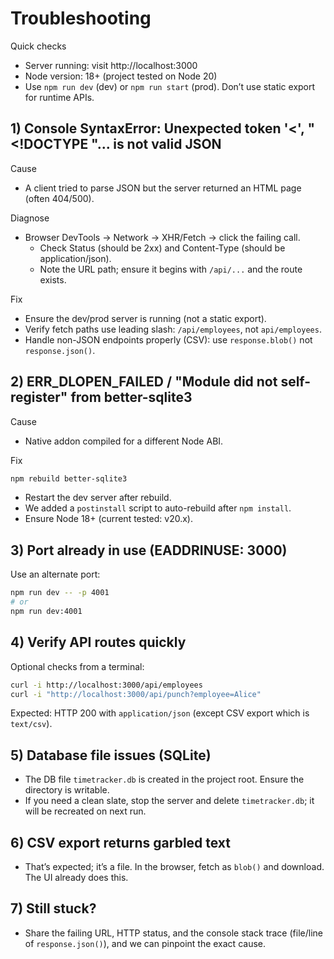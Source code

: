 # Troubleshooting

Quick checks
- Server running: visit http://localhost:3000
- Node version: 18+ (project tested on Node 20)
- Use `npm run dev` (dev) or `npm run start` (prod). Don’t use static export for runtime APIs.

## 1) Console SyntaxError: Unexpected token '<', "<!DOCTYPE "... is not valid JSON
Cause
- A client tried to parse JSON but the server returned an HTML page (often 404/500).

Diagnose
- Browser DevTools → Network → XHR/Fetch → click the failing call.
  - Check Status (should be 2xx) and Content-Type (should be application/json).
  - Note the URL path; ensure it begins with `/api/...` and the route exists.

Fix
- Ensure the dev/prod server is running (not a static export).
- Verify fetch paths use leading slash: `/api/employees`, not `api/employees`.
- Handle non-JSON endpoints properly (CSV): use `response.blob()` not `response.json()`.

## 2) ERR_DLOPEN_FAILED / "Module did not self-register" from better-sqlite3
Cause
- Native addon compiled for a different Node ABI.

Fix
```bash
npm rebuild better-sqlite3
```
- Restart the dev server after rebuild.
- We added a `postinstall` script to auto-rebuild after `npm install`.
- Ensure Node 18+ (current tested: v20.x).

## 3) Port already in use (EADDRINUSE: 3000)
Use an alternate port:
```bash
npm run dev -- -p 4001
# or
npm run dev:4001
```

## 4) Verify API routes quickly
Optional checks from a terminal:
```bash
curl -i http://localhost:3000/api/employees
curl -i "http://localhost:3000/api/punch?employee=Alice"
```
Expected: HTTP 200 with `application/json` (except CSV export which is `text/csv`).

## 5) Database file issues (SQLite)
- The DB file `timetracker.db` is created in the project root. Ensure the directory is writable.
- If you need a clean slate, stop the server and delete `timetracker.db`; it will be recreated on next run.

## 6) CSV export returns garbled text
- That’s expected; it’s a file. In the browser, fetch as `blob()` and download. The UI already does this.

## 7) Still stuck?
- Share the failing URL, HTTP status, and the console stack trace (file/line of `response.json()`), and we can pinpoint the exact cause.

